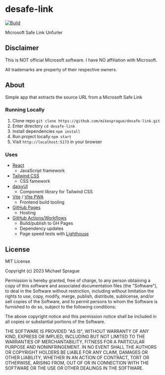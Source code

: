# desafe-link

[![Build](https://github.com/mikesprague/desafe-link/actions/workflows/build-and-deploy.yml/badge.svg)](https://github.com/mikesprague/desafe-link/actions/workflows/build-and-deploy.yml)

Microsoft Safe Link Unfurler

## Disclaimer

This is NOT official Microsoft software. I have NO affiliation with Microsoft.

All trademarks are property of their respective owners.


## About

Simple app that extracts the source URL from a Microsoft Safe Link

### Running Locally

1. Clone repo `git clone https://github.com/mikesprague/desafe-link.git`
1. Enter directory `cd desafe-link`
1. Install dependencies `npm install`
1. Run project locally `npm start`
1. Visit `http://localhost:5173` in your browser

### Uses

- [React](https://react.dev/)
  - JavaScript framework
- [Tailwind CSS](https://tailwindcss.com/)
  - CSS famework
- [daisyUI](https://daisyui.com/)
  - Component library for Tailwind CSS
- [Vite](https://vitejs.dev/) / [VIte PWA](https://vite-pwa-org.netlify.app/)
  - Frontend build tooling
- [GitHub Pages](https://docs.github.com/en/pages)
  - Hosting
- [GitHub Actions/Workflows](https://github.com/GoogleChrome/lighthouse)
  - Build/publish to GH Pages
  - Dependency updates
  - Page speed tests with [Lighthouse](https://github.com/GoogleChrome/lighthouse)

## License

MIT License

Copyright (c) 2023 Michael Sprague

Permission is hereby granted, free of charge, to any person obtaining a copy
of this software and associated documentation files (the "Software"), to deal
in the Software without restriction, including without limitation the rights
to use, copy, modify, merge, publish, distribute, sublicense, and/or sell
copies of the Software, and to permit persons to whom the Software is
furnished to do so, subject to the following conditions:

The above copyright notice and this permission notice shall be included in all
copies or substantial portions of the Software.

THE SOFTWARE IS PROVIDED "AS IS", WITHOUT WARRANTY OF ANY KIND, EXPRESS OR
IMPLIED, INCLUDING BUT NOT LIMITED TO THE WARRANTIES OF MERCHANTABILITY,
FITNESS FOR A PARTICULAR PURPOSE AND NONINFRINGEMENT. IN NO EVENT SHALL THE
AUTHORS OR COPYRIGHT HOLDERS BE LIABLE FOR ANY CLAIM, DAMAGES OR OTHER
LIABILITY, WHETHER IN AN ACTION OF CONTRACT, TORT OR OTHERWISE, ARISING FROM,
OUT OF OR IN CONNECTION WITH THE SOFTWARE OR THE USE OR OTHER DEALINGS IN THE
SOFTWARE.
